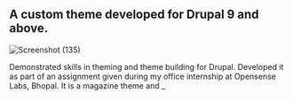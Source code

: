 ## A custom theme developed for Drupal 9 and above. 

![Screenshot (135)](https://github.com/user-attachments/assets/0a558042-614d-469b-8f78-d5e192bc3ca3)


Demonstrated skills in theming and theme building for Drupal. Developed it as part of an assignment given during my office internship at Opensense Labs, Bhopal.
It is a magazine theme and _

